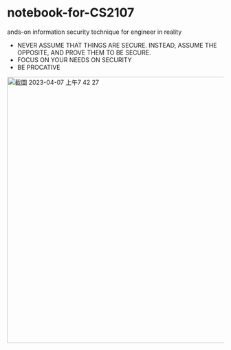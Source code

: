 # notebook-for-CS2107
ands-on information security technique for engineer in reality
- NEVER ASSUME THAT THINGS ARE SECURE. INSTEAD, ASSUME THE OPPOSITE, AND PROVE THEM TO BE SECURE.
- FOCUS ON YOUR NEEDS ON SECURITY
- BE PROCATIVE
<img width="617" alt="截圖 2023-04-07 上午7 42 27" src="https://user-images.githubusercontent.com/87364730/230513038-d5889ebf-28f6-49b2-879b-6e4df8e151fb.png">

